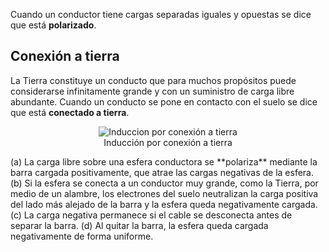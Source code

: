 Cuando un conductor tiene cargas separadas iguales y opuestas se dice que está **polarizado**.

## Conexión a tierra
La Tierra constituye un conducto que para muchos propósitos puede considerarse infinitamente grande y con un suministro de carga libre abundante. Cuando un conducto se pone en contacto con el suelo se dice que está **conectado a tierra**.

<div style="text-align: center;">
	<figure>
    <img src="C:/Users/mitch/OneDrive - UNIVERSIDAD NACIONAL DE INGENIERIA/Mi unidad/My Notes/My Notes/Introduccion a la Electricidad y Magnetismo/imgs/induccion-tierra.png" alt="Induccion por conexión a tierra">
    <figcaption>Inducción por conexión a tierra</figcaption>
    </figure>
</div>
(a) La carga libre sobre una esfera conductora se **polariza** mediante la barra cargada positivamente, que atrae las cargas negativas de la esfera. (b) Si la esfera se conecta a un conductor muy grande, como la Tierra, por medio de un alambre, los electrones del suelo neutralizan la carga positiva del lado más alejado de la barra y la esfera queda negativamente cargada. (c) La carga negativa permanece si el cable se desconecta antes de separar la barra. (d) Al quitar la barra, la esfera queda cargada negativamente de forma uniforme.